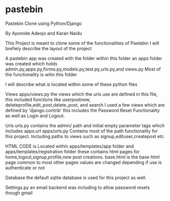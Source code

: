 # pastebin
Pastebin Clone using Python/Django

By Ayomide Adeojo and Karan Naidu

This Project is meant to clone some of the functionalities of Pastebin 
I will brefiely describe the layout of the project

A pastebin app was created with the folder
within this folder an apps folder was created which holds
admin.py,apps.py,forms.py,models.py,test.py,urls.py,and views.py
Most of the functionality is witin this folder

I will describe what is located within some of these python files

Views
apps/views.py 
the views which the urls use are defined in this file, this included functions like userpostnew, deleteprofile,edit_post,delete_post, and search
I used a few views which are defined by 'django.contrib' this includes the Password Reset Functionality as well as Login and Logout.

Urls
urls.py
contains the admin/ path and initial empty parameter tags which includes apps.url 
apps/urls.py
Contains most of the path functionality for this project. Including paths to views such as signup,edituser,createpost etc

HTML CODE is Located within
apps/templates/app folder and apps/templates/registration folder
these contains html pages for home,logout,signup,profile,new post creations. base.html is the base html page common to most other pages
values are changed depending if use is authenticate or not

Database
the default sqlite database is used for this project as well.

Settings.py
an email backend was including to allow password resets though gmail
